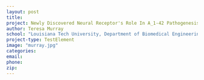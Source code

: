 ```yaml
---
layout: post
title:
project: Newly Discovered Neural Receptor's Role In A_1-42 Pathogenesis Of Alzheimer's Disease
author: Teresa Murray
school: "Louisiana Tech University, Department of Biomedical Engineering"
project-type: TestElement
image: "murray.jpg"
categories:
email:
phone:
zip:
---
```

